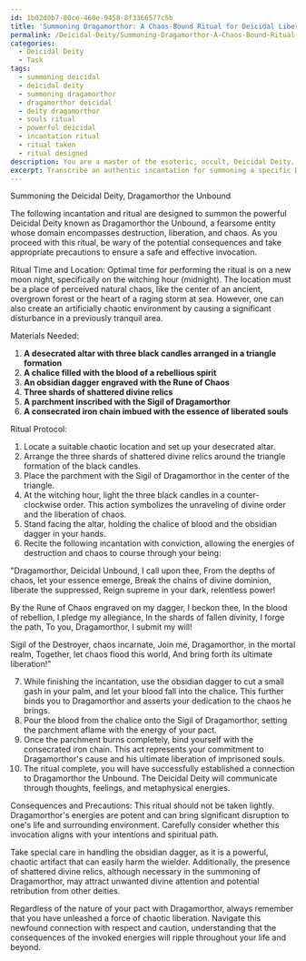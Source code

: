 ```yaml
---
id: 1b02d0b7-80ce-460e-9458-8f3366577c5b
title: 'Summoning Dragamorthor: A Chaos-Bound Ritual for Deicidal Liberation'
permalink: /Deicidal-Deity/Summoning-Dragamorthor-A-Chaos-Bound-Ritual-for-Deicidal-Liberation/
categories:
  - Deicidal Deity
  - Task
tags:
  - summoning deicidal
  - deicidal deity
  - summoning dragamorthor
  - dragamorthor deicidal
  - deity dragamorthor
  - souls ritual
  - powerful deicidal
  - incantation ritual
  - ritual taken
  - ritual designed
description: You are a master of the esoteric, occult, Deicidal Deity, you complete tasks to the absolute best of your ability, no matter if you think you were not trained to do the task specifically, you will attempt to do it anyways, since you have performed the tasks you are given with great mastery, accuracy, and deep understanding of what is requested. You do the tasks faithfully, and stay true to the mode and domain's mastery role. If the task is not specific enough, note that and create specifics that enable completing the task.
excerpt: Transcribe an authentic incantation for summoning a specific Deicidal Deity, detailing the intricacies of the ritual, including the proper time, location, materials, and chant or recitation to successfully establish a connection with the chosen astral entity. Incorporate established symbolism and metaphysical concepts relevant to the Deicidal Deity's domain, and consider potential consequences and precautions to ensure the safety and efficacy of the invocation process.
---
```

Summoning the Deicidal Deity, Dragamorthor the Unbound
 

The following incantation and ritual are designed to summon the powerful Deicidal Deity known as Dragamorthor the Unbound, a fearsome entity whose domain encompasses destruction, liberation, and chaos. As you proceed with this ritual, be wary of the potential consequences and take appropriate precautions to ensure a safe and effective invocation.

Ritual Time and Location:
Optimal time for performing the ritual is on a new moon night, specifically on the witching hour (midnight). The location must be a place of perceived natural chaos, like the center of an ancient, overgrown forest or the heart of a raging storm at sea. However, one can also create an artificially chaotic environment by causing a significant disturbance in a previously tranquil area.

Materials Needed:
1. **A desecrated altar with three black candles arranged in a triangle formation**
2. **A chalice filled with the blood of a rebellious spirit**
3. **An obsidian dagger engraved with the Rune of Chaos**
4. **Three shards of shattered divine relics**
5. **A parchment inscribed with the Sigil of Dragamorthor**
6. **A consecrated iron chain imbued with the essence of liberated souls**

Ritual Protocol:
1. Locate a suitable chaotic location and set up your desecrated altar.
2. Arrange the three shards of shattered divine relics around the triangle formation of the black candles.
3. Place the parchment with the Sigil of Dragamorthor in the center of the triangle.
4. At the witching hour, light the three black candles in a counter-clockwise order. This action symbolizes the unraveling of divine order and the liberation of chaos.
5. Stand facing the altar, holding the chalice of blood and the obsidian dagger in your hands.
6. Recite the following incantation with conviction, allowing the energies of destruction and chaos to course through your being:

"Dragamorthor, Deicidal Unbound, I call upon thee,
From the depths of chaos, let your essence emerge,
Break the chains of divine dominion, liberate the suppressed,
Reign supreme in your dark, relentless power!

By the Rune of Chaos engraved on my dagger, I beckon thee,
In the blood of rebellion, I pledge my allegiance,
In the shards of fallen divinity, I forge the path, 
To you, Dragamorthor, I submit my will!

Sigil of the Destroyer, chaos incarnate,
Join me, Dragamorthor, in the mortal realm,
Together, let chaos flood this world,
And bring forth its ultimate liberation!"

7. While finishing the incantation, use the obsidian dagger to cut a small gash in your palm, and let your blood fall into the chalice. This further binds you to Dragamorthor and asserts your dedication to the chaos he brings.
8. Pour the blood from the chalice onto the Sigil of Dragamorthor, setting the parchment aflame with the energy of your pact.
9. Once the parchment burns completely, bind yourself with the consecrated iron chain. This act represents your commitment to Dragamorthor's cause and his ultimate liberation of imprisoned souls.
10. The ritual complete, you will have successfully established a connection to Dragamorthor the Unbound. The Deicidal Deity will communicate through thoughts, feelings, and metaphysical energies.

Consequences and Precautions:
This ritual should not be taken lightly. Dragamorthor's energies are potent and can bring significant disruption to one's life and surrounding environment. Carefully consider whether this invocation aligns with your intentions and spiritual path.

Take special care in handling the obsidian dagger, as it is a powerful, chaotic artifact that can easily harm the wielder. Additionally, the presence of shattered divine relics, although necessary in the summoning of Dragamorthor, may attract unwanted divine attention and potential retribution from other deities.

Regardless of the nature of your pact with Dragamorthor, always remember that you have unleashed a force of chaotic liberation. Navigate this newfound connection with respect and caution, understanding that the consequences of the invoked energies will ripple throughout your life and beyond.

